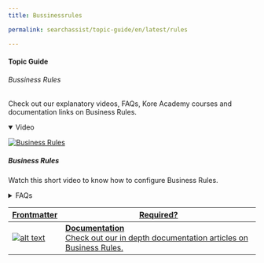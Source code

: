 ```yaml
---
title: Bussinessrules

permalink: searchassist/topic-guide/en/latest/rules

---
```

#### Topic Guide
###### Bussiness Rules

  Check out our explanatory videos, FAQs, Kore Academy courses and documentation links on Business Rules.

<details class="introduction-video" open>
  <summary>Video
  </summary>
  
   [![Business Rules](images/VideoCoverImage.png)](https://player.vimeo.com/video/751567137?h=781022611c&badge=0&autopause=0&player_id=0&app_id=58479/embed)

  ##### Business Rules
  Watch this short video to know how to configure Business Rules.

</details>

<details>
  <summary>FAQs
  </summary>

  <a class="doc-link" target="_blank" href="https://docs.kore.ai/searchassist/concepts/personalizing-results/personalizing-results-ranking/#Configuring_Business_Rules">
 
  What are Business rules ?

</a>

 <a class="doc-link" target="_blank" href="https://docs.kore.ai/searchassist/concepts/personalizing-results/personalizing-results-ranking/#Configuring_Business_Rules">
 
  How to add conditions and define an outcome?

</a>
 
  
<a class="doc-link" target="_blank" href="https://docs.kore.ai/searchassist/concepts/personalizing-results/personalizing-results-ranking/#Configuring_Business_Rules">

  What are contexts in Business rules?


</a>
  
  <a class="doc-link" target="_blank" href="https://docs.kore.ai/searchassist/concepts/personalizing-results/personalizing-results-ranking/#Configuring_Business_Rules">
 
  How do I edit or delete Business rules?


</details>


<a class="doc-link" target="_blank" href="https://docs.kore.ai/searchassist/concepts/personalizing-results/personalizing-results-ranking/#Configuring_Business_Rules">
 

| Frontmatter | Required? |
|-------------|-------------|
| ![alt text](images/docIcon.svg "Title") | **Documentation**  <br /> Check out our in depth documentation articles on Business Rules. | 


</a>

